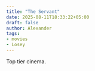 ```yaml
---
title: "The Servant"
date: 2025-08-11T18:33:22+05:00
draft: false
author: Alexander
tags:
- movies
- Losey
---
```


Top tier cinema.
